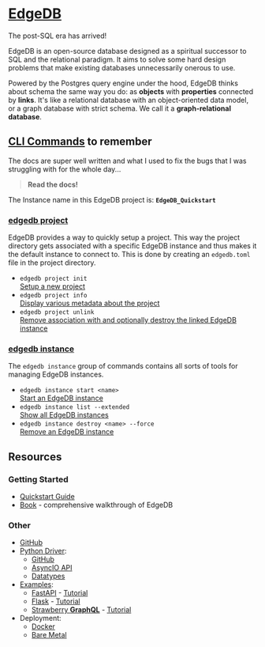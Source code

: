 # [EdgeDB](https://www.edgedb.com/)
The post-SQL era has arrived!

EdgeDB is an open-source database designed as a spiritual successor to SQL and the relational paradigm. It aims to solve some hard design problems that make existing databases unnecessarily onerous to use.

Powered by the Postgres query engine under the hood, EdgeDB thinks about schema the same way you do: as **objects** with **properties** connected by **links**. It's like a relational database with an object-oriented data model, or a graph database with strict schema. We call it a **graph-relational database**.

## [CLI Commands](https://www.edgedb.com/docs/cli/index) to remember
The docs are super well written and what I used to fix the bugs that I was struggling with for the whole day... 

> **Read the docs!**

The Instance name in this EdgeDB project is: **`EdgeDB_Quickstart`**

### [edgedb project](https://www.edgedb.com/docs/cli/edgedb_project/index)
EdgeDB provides a way to quickly setup a project. This way the project directory gets associated with a specific EdgeDB instance and thus makes it the default instance to connect to. This is done by creating an `edgedb.toml` file in the project directory.

* `edgedb project init`  
  [Setup a new project](https://www.edgedb.com/docs/cli/edgedb_project/edgedb_project_init#ref-cli-edgedb-project-init)
* `edgedb project info`  
  [Display various metadata about the project](https://www.edgedb.com/docs/cli/edgedb_project/edgedb_project_info#ref-cli-edgedb-project-info)
* `edgedb project unlink​`  
  [Remove association with and optionally destroy the linked EdgeDB instance](https://www.edgedb.com/docs/cli/edgedb_project/edgedb_project_unlink#ref-cli-edgedb-project-unlink)

### [edgedb instance​](https://www.edgedb.com/docs/cli/edgedb_instance/index)
The `edgedb instance` group of commands contains all sorts of tools for managing EdgeDB instances.

* `edgedb instance start <name>`  
  [Start an EdgeDB instance](https://www.edgedb.com/docs/cli/edgedb_instance/edgedb_instance_start#ref-cli-edgedb-instance-start)
* `edgedb instance list --extended`  
  [Show all EdgeDB instances](https://www.edgedb.com/docs/cli/edgedb_instance/edgedb_instance_list#ref-cli-edgedb-instance-list)
* `edgedb instance destroy <name> --force`  
  [Remove an EdgeDB instance](https://www.edgedb.com/docs/cli/edgedb_instance/edgedb_instance_destroy#ref-cli-edgedb-instance-destroy)

## Resources

### Getting Started
* [Quickstart Guide](https://www.edgedb.com/docs/guides/quickstart)
* [Book](https://www.edgedb.com/easy-edgedb) - comprehensive walkthrough of EdgeDB

### Other
* [GitHub](https://github.com/edgedb/edgedb)
* [Python Driver](https://www.edgedb.com/docs/clients/00_python/index):
  * [GitHub](https://github.com/edgedb/edgedb-python)
  * [AsyncIO API](https://www.edgedb.com/docs/clients/00_python/api/asyncio_client#edgedb-python-asyncio-api-reference)
  * [Datatypes](https://www.edgedb.com/docs/clients/00_python/api/types#edgedb-python-datatypes)
* [Examples](https://github.com/edgedb/edgedb-examples):
  * [FastAPI](https://github.com/edgedb/edgedb-examples/tree/main/fastapi-crud) - [Tutorial](https://www.edgedb.com/docs/guides/tutorials/rest_apis_with_fastapi)
  * [Flask](https://github.com/edgedb/edgedb-examples/tree/main/flask-crud) - [Tutorial](https://www.edgedb.com/docs/guides/tutorials/rest_apis_with_flask)
  * [Strawberry **GraphQL**](https://github.com/edgedb/edgedb-examples/tree/main/strawberry-gql) - [Tutorial](https://www.edgedb.com/docs/guides/tutorials/graphql_apis_with_strawberry)
* Deployment:
  * [Docker](https://www.edgedb.com/docs/guides/deployment/docker)
  * [Bare Metal](https://www.edgedb.com/docs/guides/deployment/bare_metal)
